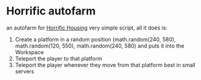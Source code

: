 # Horrific autofarm
an autofarm for [Horrific Housing](https://www.roblox.com/games/263761432/Horrific-Housing)
very simple script, all it does is:
1. Create a platform in a random position (math.random(240, 580), math.random(120, 550), math.random(240, 580) and puts it into the Workspace
2. Teleport the player to that platform
3. Teleport the player whenever they move from that platform
best in small servers

